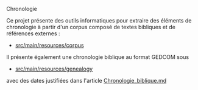 Chronologie

Ce projet présente des outils informatiques pour extraire des éléments de chronologie à partir d'un corpus composé de textes bibliques et de références externes :

- [src/main/resources/corpus](src/main/resources/corpus)

Il présente également une chronologie biblique au format GEDCOM sous

- [src/main/resources/genealogy](src/main/resources/genealogy)

avec des dates justifiées dans l'article [Chronologie_biblique.md](Chronologie_biblique.md)

